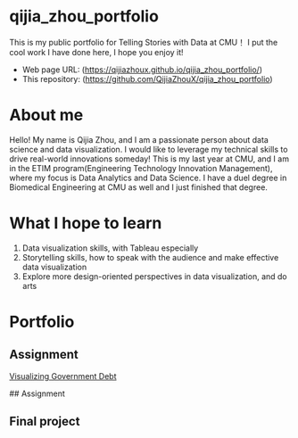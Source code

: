 # qijia_zhou_portfolio
This is my public portfolio for Telling Stories with Data at CMU！
I put the cool work I have done here, I hope you enjoy it!

- Web page URL: (https://qijiazhoux.github.io/qijia_zhou_portfolio/)
- This repository: (https://github.com/QijiaZhouX/qijia_zhou_portfolio)

# About me
Hello! My name is Qijia Zhou, and I am a passionate person about data science and data visualization. I would like to leverage my technical skills to drive real-world innovations someday! This is my last year at CMU, and I am in the ETIM program(Engineering Technology Innovation Management), where my focus is Data Analytics and Data Science. I have a duel degree in Biomedical Engineering at CMU as well and I just finished that degree. 

# What I hope to learn
1. Data visualization skills, with Tableau especially
2. Storytelling skills, how to speak with the audience and make effective data visualization
3. Explore more design-oriented perspectives in data visualization, and do arts

# Portfolio

## Assignment
[Visualizing Government Debt](/data_viz_2.md)
<div class="flourish-embed flourish-chart" data-src="visualisation/14951005"><script src="https://public.flourish.studio/resources/embed.js"></script></div>
## Assignment 

## Final project
